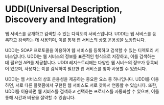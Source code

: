 # UDDI(Universal Description, Discovery and Integration)

웹 서비스를 공개하고 검색할 수 있는 디렉토리 서비스입니다. UDDI는 웹 서비스를 등록하고 검색하는 데 사용되며, 이를 통해 웹 서비스의 상호 운용성을 보장합니다.

UDDI는 SOAP 프로토콜을 이용하여 웹 서비스를 등록하고 검색할 수 있는 디렉토리 서비스입니다. UDDI는 웹 서비스의 정보를 표준적인 형식으로 저장하고, 이를 검색하는 데 필요한 API를 제공합니다. UDDI 레지스트리에는 다양한 웹 서비스의 정보가 등록되어 있으며, 사용자는 이를 검색하여 필요한 웹 서비스를 찾아 사용할 수 있습니다.

UDDI는 웹 서비스의 상호 운용성을 제공하는 중요한 요소 중 하나입니다. UDDI를 이용하면, 서로 다른 플랫폼에서 구현된 웹 서비스도 서로 찾아서 연동할 수 있습니다. 또한, UDDI를 이용하면 웹 서비스를 검색하고 선택하는 프로세스를 자동화할 수 있으며, 이를 통해 시간과 비용을 절약할 수 있습니다.